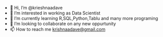 - 👋 Hi, I’m @krieshnaadave
- 👀 I’m interested in working as Data Scientist
- 🌱 I’m currently learning R,SQL,Python,Tablu and many more programing 
- 💞️ I’m looking to collaborate on any new oppurtunity
- 📫 How to reach me krishnaadave@gmail.com

<!---
krieshnaadave/krieshnaadave is a ✨ special ✨ repository because its `README.md` (this file) appears on your GitHub profile.
You can click the Preview link to take a look at your changes.
--->
